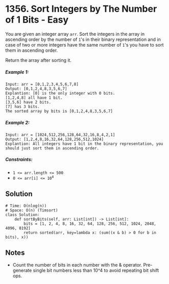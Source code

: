 # 1356. Sort Integers by The Number of 1 Bits - Easy

You are given an integer array `arr`. Sort the integers in the array in ascending order by the number of `1`'s in their binary representation and in case of two or more integers have the same number of `1`'s you have to sort them in ascending order.

Return the array after sorting it.

##### Example 1:

```
Input: arr = [0,1,2,3,4,5,6,7,8]
Output: [0,1,2,4,8,3,5,6,7]
Explantion: [0] is the only integer with 0 bits.
[1,2,4,8] all have 1 bit.
[3,5,6] have 2 bits.
[7] has 3 bits.
The sorted array by bits is [0,1,2,4,8,3,5,6,7]
```

##### Example 2:

```
Input: arr = [1024,512,256,128,64,32,16,8,4,2,1]
Output: [1,2,4,8,16,32,64,128,256,512,1024]
Explantion: All integers have 1 bit in the binary representation, you should just sort them in ascending order.
```

##### Constraints:

- <code>1 <= arr.length <= 500</code>
- <code>0 <= arr[i] <= 10<sup>4</sup></code>

## Solution

```
# Time: O(nlog(n))
# Space: O(n) (Timsort)
class Solution:
    def sortByBits(self, arr: List[int]) -> List[int]:
        bits = [1, 2, 4, 8, 16, 32, 64, 128, 256, 512, 1024, 2048, 4096, 8192]
        return sorted(arr, key=lambda x: (sum((x & b) > 0 for b in bits), x))
```

## Notes
- Count the number of bits in each number with the & operator. Pre-generate single bit numbers less than 10^4 to avoid repeating bit shift ops.